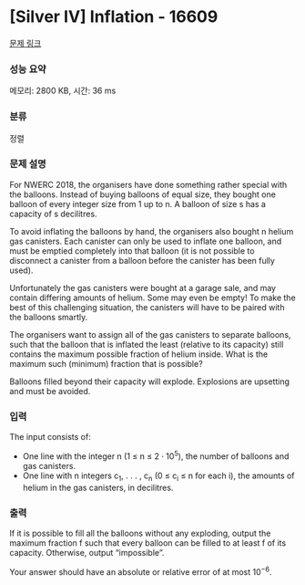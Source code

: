 # [Silver IV] Inflation - 16609 

[문제 링크](https://www.acmicpc.net/problem/16609) 

### 성능 요약

메모리: 2800 KB, 시간: 36 ms

### 분류

정렬

### 문제 설명

<p>For NWERC 2018, the organisers have done something rather special with the balloons. Instead of buying balloons of equal size, they bought one balloon of every integer size from 1 up to n. A balloon of size s has a capacity of s decilitres.</p>

<p>To avoid inflating the balloons by hand, the organisers also bought n helium gas canisters. Each canister can only be used to inflate one balloon, and must be emptied completely into that balloon (it is not possible to disconnect a canister from a balloon before the canister has been fully used).</p>

<p>Unfortunately the gas canisters were bought at a garage sale, and may contain differing amounts of helium. Some may even be empty! To make the best of this challenging situation, the canisters will have to be paired with the balloons smartly.</p>

<p>The organisers want to assign all of the gas canisters to separate balloons, such that the balloon that is inflated the least (relative to its capacity) still contains the maximum possible fraction of helium inside. What is the maximum such (minimum) fraction that is possible?</p>

<p>Balloons filled beyond their capacity will explode. Explosions are upsetting and must be avoided.</p>

### 입력 

 <p>The input consists of:</p>

<ul>
	<li>One line with the integer n (1 ≤ n ≤ 2 · 10<sup>5</sup>), the number of balloons and gas canisters.</li>
	<li>One line with n integers c<sub>1</sub>, . . . , c<sub>n</sub> (0 ≤ c<sub>i</sub> ≤ n for each i), the amounts of helium in the gas canisters, in decilitres.</li>
</ul>

### 출력 

 <p>If it is possible to fill all the balloons without any exploding, output the maximum fraction f such that every balloon can be filled to at least f of its capacity. Otherwise, output “impossible”.</p>

<p>Your answer should have an absolute or relative error of at most 10<sup>−6</sup>.</p>

